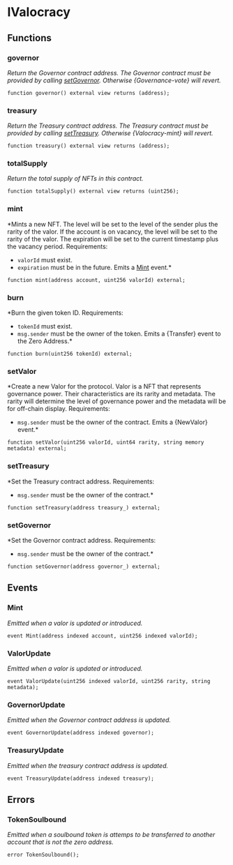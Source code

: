 # IValocracy

## Functions
### governor

*Return the Governor contract address.
The Governor contract must be provided by calling [setGovernor](/src/interfaces/IValocracy.sol/interface.IValocracy.md#setgovernor).
Otherwise {Governance-vote} will revert.*


```solidity
function governor() external view returns (address);
```

### treasury

*Return the Treasury contract address.
The Treasury contract must be provided by calling [setTreasury](/src/interfaces/IValocracy.sol/interface.IValocracy.md#settreasury).
Otherwise {Valocracy-mint} will revert.*


```solidity
function treasury() external view returns (address);
```

### totalSupply

*Return the total supply of NFTs in this contract.*


```solidity
function totalSupply() external view returns (uint256);
```

### mint

*Mints a new NFT.
The level will be set to the level of the sender plus the rarity of the
valor. If the account is on vacancy, the level will be set to the rarity
of the valor. The expiration will be set to the current timestamp plus
the vacancy period.
Requirements:
- `valorId` must exist.
- `expiration` must be in the future.
Emits a [Mint](/src/interfaces/IValocracy.sol/interface.IValocracy.md#mint) event.*


```solidity
function mint(address account, uint256 valorId) external;
```

### burn

*Burn the given token ID.
Requirements:
- `tokenId` must exist.
- `msg.sender` must be the owner of the token.
Emits a {Transfer} event to the Zero Address.*


```solidity
function burn(uint256 tokenId) external;
```

### setValor

*Create a new Valor for the protocol.
Valor is a NFT that represents governance power. Their characteristics
are its rarity and metadata. The rarity will determine the level of
governance power and the metadata will be for off-chain display.
Requirements:
- `msg.sender` must be the owner of the contract.
Emits a {NewValor} event.*


```solidity
function setValor(uint256 valorId, uint64 rarity, string memory metadata) external;
```

### setTreasury

*Set the Treasury contract address.
Requirements:
- `msg.sender` must be the owner of the contract.*


```solidity
function setTreasury(address treasury_) external;
```

### setGovernor

*Set the Governor contract address.
Requirements:
- `msg.sender` must be the owner of the contract.*


```solidity
function setGovernor(address governor_) external;
```

## Events
### Mint
*Emitted when a valor is updated or introduced.*


```solidity
event Mint(address indexed account, uint256 indexed valorId);
```

### ValorUpdate
*Emitted when a valor is updated or introduced.*


```solidity
event ValorUpdate(uint256 indexed valorId, uint256 rarity, string metadata);
```

### GovernorUpdate
*Emitted when the Governor contract address is updated.*


```solidity
event GovernorUpdate(address indexed governor);
```

### TreasuryUpdate
*Emitted when the treasury contract address is updated.*


```solidity
event TreasuryUpdate(address indexed treasury);
```

## Errors
### TokenSoulbound
*Emitted when a soulbound token is attemps to be transferred to
another account that is not the zero address.*


```solidity
error TokenSoulbound();
```

